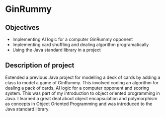 # GinRummy

## Objectives

* Implementing AI logic for a computer GinRummy opponent 
* Implementing card shuffling and dealing algorithm programatically
* Using the Java standard library in a project

## Description of project
 
Extended a previous Java project for modelling a deck of cards by adding a class to model a game of GinRummy. This involved coding an algorithm for dealing a pack of cards, AI logic for a computer opponent and scoring system. This was part of my introduction to object oriented programming in Java. I learned a great deal about object encapsulation and polymorphism as concepts in Object Oriented Programming and was introduced to the Java standard library.

